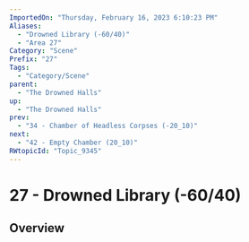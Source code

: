 ```yaml
---
ImportedOn: "Thursday, February 16, 2023 6:10:23 PM"
Aliases:
  - "Drowned Library (-60/40)"
  - "Area 27"
Category: "Scene"
Prefix: "27"
Tags:
  - "Category/Scene"
parent:
  - "The Drowned Halls"
up:
  - "The Drowned Halls"
prev:
  - "34 - Chamber of Headless Corpses (-20_10)"
next:
  - "42 - Empty Chamber (20_10)"
RWtopicId: "Topic_9345"
---
```

# 27 - Drowned Library (-60/40)
## Overview
